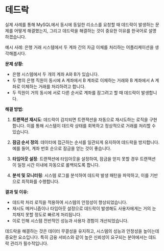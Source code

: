 # 데드락

실제 사례를 통해 MySQL에서 동시에 동일한 리소스를 요청할 때 데드락이 발생하는 문제를 어떻게 해결했는지, 그리고 데드락을 해결하는 것이 중요한 이유를 한국어로 설명하겠습니다.

예시 사례: 은행 거래 시스템에서 두 계좌 간의 자금 이체를 처리하는 어플리케이션을 생각해봅시다.

**문제 상황:**
- 은행 시스템에서 두 개의 계좌 A와 B가 있습니다.
- 두 명의 은행 직원이 동시에 A 계좌에서 B 계좌로 이체하는 거래와 B 계좌에서 A 계좌로 이체하는 거래를 처리하려고 합니다.
- 두 직원이 거의 동시에 서로 다른 순서로 계좌를 잠그려고 할 때 데드락이 발생합니다.

**해결 방법:**
1. **트랜잭션 재시도**: 데드락이 감지되면 트랜잭션을 자동으로 재시도하는 로직을 구현합니다. 이를 통해 시스템이 데드락 상태를 회복하고 정상적으로 거래를 처리할 수 있습니다.

2. **잠금 순서 정의**: 데이터에 접근하는 순서를 일관되게 유지하여 데드락을 방지합니다. 예를 들어, 계좌 번호 순으로 잠금을 얻는 것이 좋습니다.

3. **타임아웃 설정**: 트랜잭션에 타임아웃을 설정하여, 잠금을 얻지 못할 경우 트랜잭션이 일정 시간 이내에 자동으로 롤백되도록 합니다.

4. **분석 및 모니터링**: 시스템 로그를 분석하여 데드락 발생 패턴을 파악하고, 이를 기반으로 최적화를 수행합니다.

**결과 및 이유:**
- 데드락 처리 로직을 적용하여 시스템의 안정성이 향상되었습니다.
- 재시도 메커니즘이나 타임아웃 설정으로 데드락이 발생해도 사용자에게는 거의 눈치채지 못할 정도로 빠르게 처리됩니다.
- 이로 인해 시스템 전반적인 성능과 사용자 경험이 개선되었습니다.

데드락을 해결하는 것은 데이터 무결성을 유지하고, 시스템의 성능과 안정성을 높이는데 중요한 요소입니다. 특히 금융 서비스와 같이 높은 신뢰성이 요구되는 분야에서는 데드락 관리가 필수적입니다.
